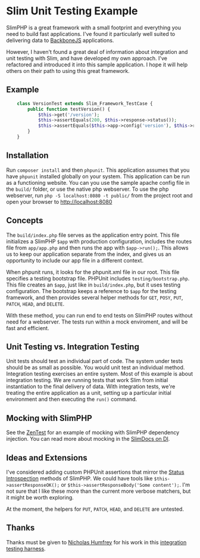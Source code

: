 
Slim Unit Testing Example
================================================================================

SlimPHP is a great framework with a small footprint and everything you need to
build fast applications. I've found it particularly well suited to delivering
data to [BackboneJS][bb] applications.

However, I haven't found a great deal of information about integration and unit
testing with Slim, and have developed my own approach. I've refactored and
introduced it into this sample application. I hope it will help others on their
path to using this great framework.

## Example

```php
    class VersionTest extends Slim_Framework_TestCase {
        public function testVersion() {
            $this->get('/version');
            $this->assertEquals(200, $this->response->status());
            $this->assertEquals($this->app->config('version'), $this->response->body());
        }
    }
```

## Installation

Run `composer install` and then `phpunit`. This application assumes that you
have `phpunit` installed globally on your system. This application can be run as
a functioning website. You can you use the sample apache config file in the
`build/` folder, or use the native php webserver. To use the php webserver, run
`php -S localhost:8080 -t public/` from the project root and open your browser
to [http://localhost:8080][lh]

## Concepts

The `build/index.php` file serves as the application entry point. This file
initializes a SlimPHP `$app` with production configuration, includes the routes
file from `app/app.php` and then runs the app with `$app->run();`. This allows
us to keep our application separate from the index, and gives us an opportunity
to include our app file in a different context.

When phpunit runs, it looks for the phpunit.xml file in our root. This file
specifies a testing bootstrap file. PHPUnit includes `testing/bootstrap.php`.
This file creates an `$app`, just like in `build/index.php`, but it uses
testing configuration. The bootstrap keeps a reference to `$app` for the testing
framework, and then provides several helper methods for `GET`, `POSY`, `PUT`,
`PATCH`, `HEAD`, and `DELETE`.

With these method, you can run end to end tests on SlimPHP routes without need
for a webserver. The tests run within a mock enviroment, and will be fast and
efficient. 

## Unit Testing vs. Integration Testing

Unit tests should test an individual part of code. The system under tests should
be as small as possible. You would unit test an individual method. Integration
testing exercises an entire system. Most of this example is about integration
testing. We are running tests that work Slim from initial instantiation to the
final delivery of data. With integration tests, we're treating the entire
application as a unit, setting up a particular initial environment and then
executing the `run()` command.

## Mocking with SlimPHP

See the [ZenTest][zen_test] for an example of mocking with SlimPHP dependency
injection. You can read more about mocking in the [SlimDocs on DI][di].

## Ideas and Extensions

I've considered adding custom PHPUnit assertions that mirror the
[Status Introspection][si] methods of SlimPHP. We could have tools like 
`$this->assertResponseOK();` or `$this->assertResponseBody('Some content');`.
I'm not sure that I like these more than the current more verbose matchers, but
it might be worth exploring.

At the moment, the helpers for `PUT`, `PATCH`, `HEAD`, and `DELETE` are
untested.

## Thanks

Thanks must be given to [Nicholas Humfrey][njh] for his work in this
[integration testing harness][njh_test].

[si]: http://docs.slimframework.com/#Response
[di]: http://docs.slimframework.com/#Dependency-Injection
[zen_test]: https://github.com/there4/slim-unit-testing-example/blob/master/tests/integration/ZenTest.php
[lh]: http://localhost:8080
[bb]: http://backbonejs.org
[njh]: https://github.com/njh
[njh_test]: https://github.com/njh/njh.me/blob/master/test/IntegrationTest.php
